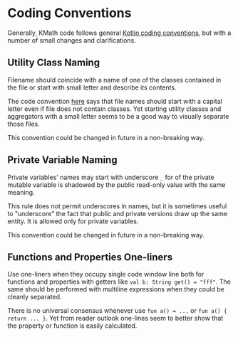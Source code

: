 # Coding Conventions

Generally, KMath code follows general [Kotlin coding conventions](https://kotlinlang.org/docs/reference/coding-conventions.html), but with a number of small changes and clarifications.

## Utility Class Naming

Filename should coincide with a name of one of the classes contained in the file or start with small letter and 
describe its contents.

The code convention [here](https://kotlinlang.org/docs/reference/coding-conventions.html#source-file-names) says that 
file names should start with a capital letter even if file does not contain classes. Yet starting utility classes and 
aggregators with a small letter seems to be a good way to visually separate those files.

This convention could be changed in future in a non-breaking way.

## Private Variable Naming

Private variables' names may start with underscore `_` for of the private mutable variable is shadowed by the public 
read-only value with the same meaning.

This rule does not permit underscores in names, but it is sometimes useful to "underscore" the fact that public and 
private versions draw up the same entity. It is allowed only for private variables.

This convention could be changed in future in a non-breaking way.

## Functions and Properties One-liners

Use one-liners when they occupy single code window line both for functions and properties with getters like 
`val b: String get() = "fff"`. The same should be performed with multiline expressions when they could be 
cleanly separated.

There is no universal consensus whenever use `fun a() = ...` or `fun a() { return ... }`. Yet from reader outlook 
one-lines seem to better show that the property or function is easily calculated.
